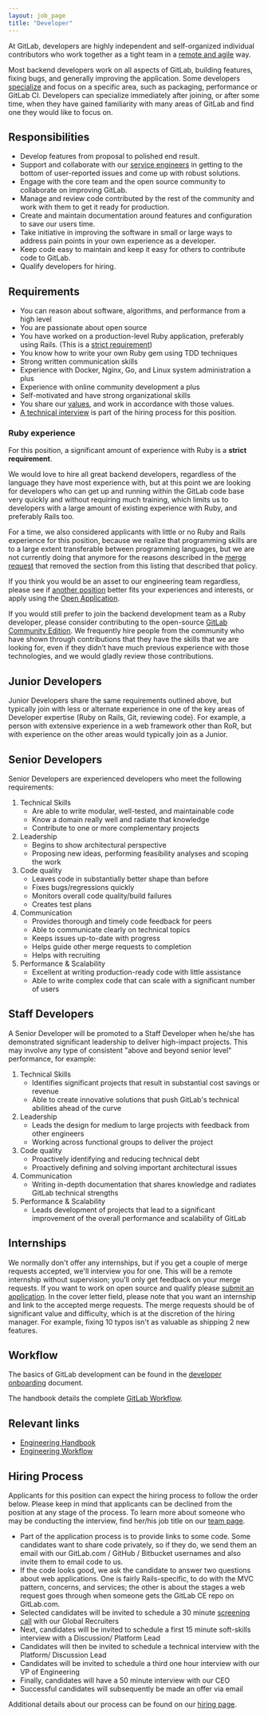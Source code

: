 ```yaml
---
layout: job_page
title: "Developer"
---
```


At GitLab, developers are highly independent and self-organized individual
contributors who work together as a tight team in a [remote and agile](/2015/09/14/remote-agile-at-gitlab/) way.

Most backend developers work on all aspects of GitLab, building features, fixing bugs, and generally improving the application.
Some developers [specialize](/jobs/specialist) and focus on a specific area, such as packaging, performance or GitLab CI.
Developers can specialize immediately after joining, or after some time, when they have gained familiarity with many areas of GitLab and find one they would like to focus on.

## Responsibilities

* Develop features from proposal to polished end result.
* Support and collaborate with our [service engineers](/jobs/service-engineer) in getting to the bottom of user-reported issues and come up with robust solutions.
* Engage with the core team and the open source community to collaborate on improving GitLab.
* Manage and review code contributed by the rest of the community and work with them to get it ready for production.
* Create and maintain documentation around features and configuration to save our users time.
* Take initiative in improving the software in small or large ways to address pain points in your own experience as a developer.
* Keep code easy to maintain and keep it easy for others to contribute code to GitLab.
* Qualify developers for hiring.

## Requirements

* You can reason about software, algorithms, and performance from a high level
* You are passionate about open source
* You have worked on a production-level Ruby application, preferably using Rails. (This is a [strict requirement](#ruby-experience))
* You know how to write your own Ruby gem using TDD techniques
* Strong written communication skills
* Experience with Docker, Nginx, Go, and Linux system administration a plus
* Experience with online community development a plus
* Self-motivated and have strong organizational skills
* You share our [values](/handbook/values), and work in accordance with those values.
* [A technical interview](/jobs/#technical-interview) is part of the hiring process for this position.

### Ruby experience

For this position, a significant amount of experience with Ruby is a **strict requirement**.

We would love to hire all great backend developers, regardless of the language they have most experience with,
but at this point we are looking for developers who can get up and running within the GitLab code base very quickly
and without requiring much training, which limits us to developers with a large amount of existing experience with Ruby, and preferably Rails too.

For a time, we also considered applicants with little or no Ruby and Rails experience for this position,
because we realize that programming skills are to a large extent transferable between programming languages,
but we are not currently doing that anymore for the reasons described in the
[merge request](https://gitlab.com/gitlab-com/www-gitlab-com/merge_requests/2695)
that removed the section from this listing that described that policy.

If you think you would be an asset to our engineering team regardless, please see if [another position](/jobs) better fits your experiences and interests,
or apply using the [Open Application](/jobs/open-application/).

If you would still prefer to join the backend development team as a Ruby developer,
please consider contributing to the open-source [GitLab Community Edition](https://gitlab.com/gitlab-org/gitlab-ce).
We frequently hire people from the community who have shown through contributions that
they have the skills that we are looking for, even if they didn’t have much previous experience
with those technologies, and we would gladly review those contributions.

## Junior Developers

Junior Developers share the same requirements outlined above, but typically
join with less or alternate experience in one of the key areas of Developer
expertise (Ruby on Rails, Git, reviewing code). For example,
a person with extensive experience in a web framework other than RoR, but with experience
on the other areas would typically join as a Junior.

## Senior Developers

Senior Developers are experienced developers who meet the following requirements:

1. Technical Skills
    * Are able to write modular, well-tested, and maintainable code
    * Know a domain really well and radiate that knowledge
    * Contribute to one or more complementary projects
2. Leadership
    * Begins to show architectural perspective
    * Proposing new ideas, performing feasibility analyses and scoping the work
3. Code quality
    * Leaves code in substantially better shape than before
    * Fixes bugs/regressions quickly
    * Monitors overall code quality/build failures
    * Creates test plans
4. Communication
    * Provides thorough and timely code feedback for peers
    * Able to communicate clearly on technical topics
    * Keeps issues up-to-date with progress
    * Helps guide other merge requests to completion
    * Helps with recruiting
5. Performance & Scalability
    * Excellent at writing production-ready code with little assistance
    * Able to write complex code that can scale with a significant number of users

## Staff Developers

A Senior Developer will be promoted to a Staff Developer when he/she has
demonstrated significant leadership to deliver high-impact projects. This may
involve any type of consistent "above and beyond senior level" performance,
for example:

1. Technical Skills
    * Identifies significant projects that result in substantial cost savings or revenue
    * Able to create innovative solutions that push GitLab's technical abilities ahead of the curve
2. Leadership
    * Leads the design for medium to large projects with feedback from other engineers
    * Working across functional groups to deliver the project
3. Code quality
    * Proactively identifying and reducing technical debt
    * Proactively defining and solving important architectural issues
4. Communication
    * Writing in-depth documentation that shares knowledge and radiates GitLab technical strengths
5. Performance & Scalability
    * Leads development of projects that lead to a significant improvement of the overall
      performance and scalability of GitLab

## Internships

We normally don't offer any internships, but if you get a couple of merge requests
accepted, we'll interview you for one. This will be a remote internship without
supervision; you'll only get feedback on your merge requests. If you want to
work on open source and qualify please [submit an application](https://gitlab.workable.com/jobs/106660/candidates/new).
In the cover letter field, please note that you want an internship and link to
the accepted merge requests. The merge requests should be of significant
value and difficulty, which is at the discretion of the hiring manager. For
example, fixing 10 typos isn't as valuable as shipping 2 new features.

## Workflow

The basics of GitLab development can be found in the [developer onboarding](/handbook/developer-onboarding/#basics-of-gitlab-development) document.

The handbook details the complete [GitLab Workflow](/handbook/communication/#gitlab-workflow).

## Relevant links

- [Engineering Handbook](/handbook/engineering)
- [Engineering Workflow](/handbook/engineering/workflow)

## Hiring Process

Applicants for this position can expect the hiring process to follow the order below. Please keep in mind that applicants can be declined from the position at any stage of the process. To learn more about someone who may be conducting the interview, find her/his job title on our [team page](/team).


* Part of the application process is to provide links to some code. Some candidates want to share code privately, so if they do, we send them an email with our GitLab.com / GitHub / Bitbucket usernames and also invite them to email code to us.
* If the code looks good, we ask the candidate to answer two questions about web applications. One is fairly Rails-specific, to do with the MVC pattern, concerns, and services; the other is about the stages a web request goes through when someone gets the GitLab CE repo on GitLab.com.
* Selected candidates will be invited to schedule a 30 minute [screening call](/handbook/hiring/#screening-call) with our Global Recruiters
* Next, candidates will be invited to schedule a first 15 minute soft-skills interview with a Discussion/ Platform Lead
* Candidates will then be invited to schedule a technical interview with the Platform/ Discussion Lead
* Candidates will be invited to schedule a third one hour interview with our VP of Engineering
* Finally, candidates will have a 50 minute interview with our CEO
* Successful candidates will subsequently be made an offer via email


Additional details about our process can be found on our [hiring page](/handbook/hiring).
